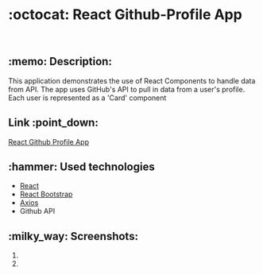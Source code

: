 
<h1>:octocat: React Github-Profile App</h1>
<br>

<h2>:memo: Description:</h2>
<p>  This application demonstrates the use of React Components to handle data from API. The app uses GitHub's API to pull in data from a user's profile. Each user is represented as a 'Card' component</p>

<h2>Link :point_down: </h2>
<a href="https://lucid-meninsky-31bb6a.netlify.app/">React Github Profile App</a>

<h2>:hammer: Used technologies </h2>
<ul>
  <li><a href="https://reactjs.org/">React</a></li>
  <li><a href="https://react-bootstrap.github.io/">React Bootstrap</a></li>
  <li><a href="https://github.com/axios/axios">Axios</a></li>
  <li>Github API</li>
</ul> 

<h2>:milky_way: Screenshots: </h2>

1)


2)









